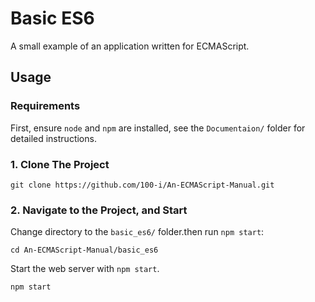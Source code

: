 Basic ES6
=========

A small example of an application written for ECMAScript.

## Usage

### Requirements

First, ensure `node` and `npm` are installed, see the `Documentaion/` folder 
for detailed instructions.

### 1. Clone The Project

~~~~~~shell
git clone https://github.com/100-i/An-ECMAScript-Manual.git
~~~~~~

### 2. Navigate to the Project, and Start

Change directory to the `basic_es6/` folder.then run `npm start`:

~~~~~~shell
cd An-ECMAScript-Manual/basic_es6
~~~~~~

Start the web server with `npm start`.

~~~~~~shell
npm start
~~~~~~
